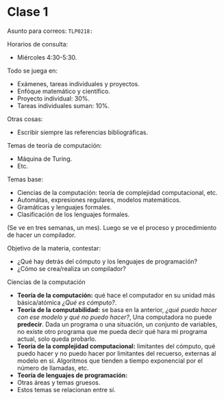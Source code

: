 # Clase 1

Asunto para correos: `TLP0218:`

Horarios de consulta:

* Miércoles 4:30-5:30.

Todo se juega en:
* Exámenes, tareas individuales y proyectos.
* Enfóque matemático y científico.
* Proyecto individual: 30%.
* Tareas individuales suman: 10%.

Otras cosas:
* Escribir siempre las referencias bibliográficas.

Temas de teoría de computación:
* Máquina de Turing.
* Etc.

Temas base:
* Ciencias de la computación: teoría de complejidad computacional, etc.
* Automátas, expresiones regulares, modelos matemáticos.
* Gramáticas y lenguajes formales.
* Clasificación de los lenguajes formales.

(Se ve en tres semanas, un mes).
Luego se ve el proceso y procedimiento de hacer un compilador.

Objetivo de la materia, contestar:
* ¿Qué hay detrás del cómputo y los lenguajes de programación?
* ¿Cómo se crea/realiza un compilador?

Ciencias de la computación
* **Teoría de la computación:** qué hace el computador en su unidad más básica/atómica *¿Qué es cómputo?*.
* **Teoría de la computabilidad:** se basa en la anterior, *¿qué puedo hacer con ese modelo y qué no puedo hacer?*, Una computadora no puede **predecir**. Dada un programa o una 
situación, un conjunto de variables, no existe otro programa
que me pueda decir qué hara mi programa actual, solo queda
probarlo.
* **Teoría de la complejidad computacional:** limitantes del cómputo, qué puedo hacer y no puedo hacer por limitantes del recuerso, externas al modelo en sí. Algoritmos que tienden a
tiempo exponencial por el número de llamadas, etc.
* **Teoría de lenguajes de programación:** 
* Otras áreas y temas gruesos.
* Estos temas se relacionan entre sí.
